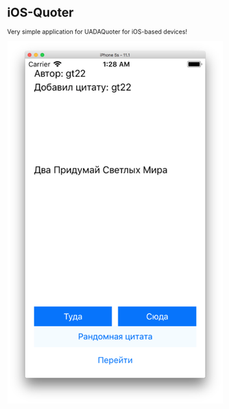 # iOS-Quoter
Very simple application for UADAQuoter for iOS-based devices!

![Screenshot](https://github.com/TheEvilRoot/iOS-Quoter/raw/master/Screenshots/Screen%20Shot%202018-08-01%20at%2001.28.26.png)
